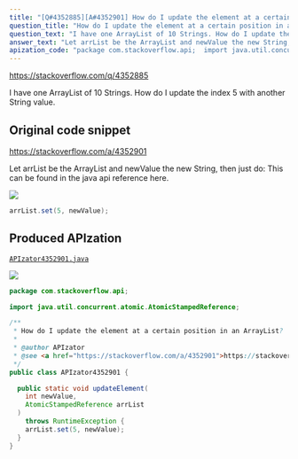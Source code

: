 ```yaml
---
title: "[Q#4352885][A#4352901] How do I update the element at a certain position in an ArrayList?"
question_title: "How do I update the element at a certain position in an ArrayList?"
question_text: "I have one ArrayList of 10 Strings. How do I update the index 5 with another String value."
answer_text: "Let arrList be the ArrayList and newValue the new String, then just do: This can be found in the java api reference here."
apization_code: "package com.stackoverflow.api;  import java.util.concurrent.atomic.AtomicStampedReference;  /**  * How do I update the element at a certain position in an ArrayList?  *  * @author APIzator  * @see <a href=\"https://stackoverflow.com/a/4352901\">https://stackoverflow.com/a/4352901</a>  */ public class APIzator4352901 {    public static void updateElement(     int newValue,     AtomicStampedReference arrList   )     throws RuntimeException {     arrList.set(5, newValue);   } }"
---
```


https://stackoverflow.com/q/4352885

I have one ArrayList of 10 Strings. How do I update the index 5 with another String value.



## Original code snippet

https://stackoverflow.com/a/4352901

Let arrList be the ArrayList and newValue the new String, then just do:
This can be found in the java api reference here.

<div class="code-logo"><img src="/stackoverflow.png" /></div>

```java
arrList.set(5, newValue);
```

## Produced APIzation

[`APIzator4352901.java`](https://github.com/pasqualesalza/apization-temp-data/raw/master/search/APIzator4352901.java)

<div class="code-logo"><img src="/apizator.png" /></div>

```java
package com.stackoverflow.api;

import java.util.concurrent.atomic.AtomicStampedReference;

/**
 * How do I update the element at a certain position in an ArrayList?
 *
 * @author APIzator
 * @see <a href="https://stackoverflow.com/a/4352901">https://stackoverflow.com/a/4352901</a>
 */
public class APIzator4352901 {

  public static void updateElement(
    int newValue,
    AtomicStampedReference arrList
  )
    throws RuntimeException {
    arrList.set(5, newValue);
  }
}

```
